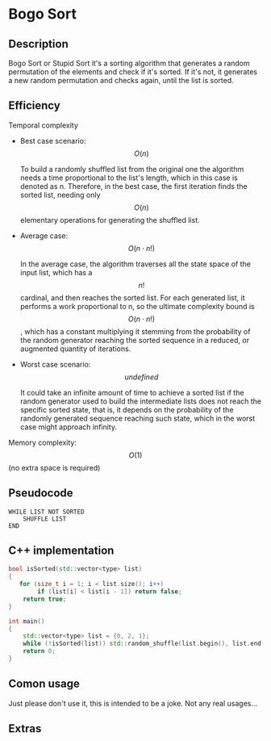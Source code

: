 # Bogo Sort

## Description
Bogo Sort or Stupid Sort it's a sorting algorithm that generates a random permutation of the elements and check if it's sorted. If it's not, it generates a new random permutation and checks again, until the list is sorted.

## Efficiency
Temporal complexity
- Best case scenario: 
$$O(n)$$

    To build a randomly shuffled list from the original one the algorithm needs a time proportional to the list's length, which in this case is denoted as n. Therefore, in the best case, the first iteration finds the sorted list, needing only $$O(n)$$ elementary operations for generating the shuffled list.
- Average case: 
$$O(n\cdot n!)$$

    In the average case, the algorithm traverses all the state space of the input list, which has a $$n!$$ cardinal, and then reaches the sorted list. For each generated list, it performs a work proportional to n, so the ultimate complexity bound is $$O(n\cdot n!)$$, which has a constant multiplying it stemming from the probability of the random generator reaching the sorted sequence in a reduced, or augmented quantity of iterations.
- Worst case scenario: 
$$undefined$$

    It could take an infinite amount of time to achieve a sorted list if the random generator used to build the intermediate lists does not reach the specific sorted state, that is, it depends on the probability of the randomly generated sequence reaching such state, which in the worst case might approach infinity.

Memory complexity:
$$O(1)$$ (no extra space is required)

## Pseudocode
```
WHILE LIST NOT SORTED
    SHUFFLE LIST
END
```

## C++ implementation
```c++
bool isSorted(std::vector<type> list)
{
   for (size_t i = 1; i < list.size(); i++)
        if (list[i] < list[i - 1]) return false;
    return true;
}

int main()
{
    std::vector<type> list = {0, 2, 1};
    while (!isSorted(list)) std::random_shuffle(list.begin(), list.end());
    return 0;
}
```

## Comon usage

Just please don't use it, this is intended to be a joke. Not any real usages...

## Extras
